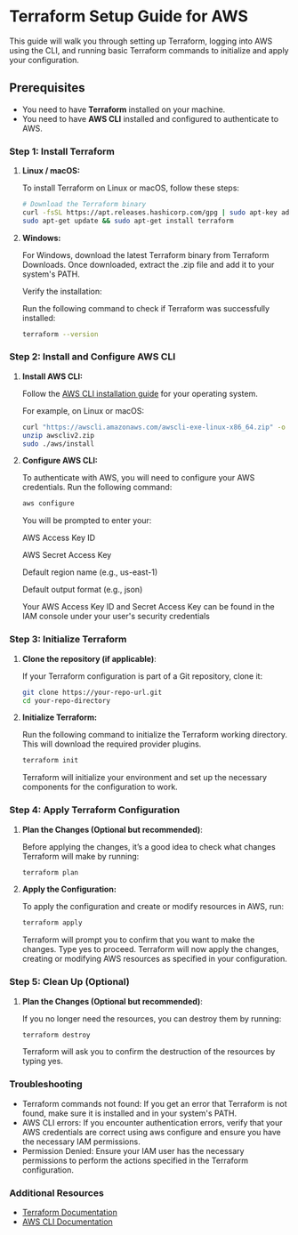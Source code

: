 # Terraform Setup Guide for AWS

This guide will walk you through setting up Terraform, logging into AWS using the CLI, and running basic Terraform commands to initialize and apply your configuration.

## Prerequisites

- You need to have **Terraform** installed on your machine.
- You need to have **AWS CLI** installed and configured to authenticate to AWS.

### Step 1: Install Terraform

1. **Linux / macOS:**

   To install Terraform on Linux or macOS, follow these steps:

   ```bash
   # Download the Terraform binary
   curl -fsSL https://apt.releases.hashicorp.com/gpg | sudo apt-key add -
   sudo apt-get update && sudo apt-get install terraform
   ```
2. **Windows:**

    For Windows, download the latest Terraform binary from Terraform Downloads. Once downloaded, extract the .zip file and add it to your system's PATH.
    
    Verify the installation:
    
    Run the following command to check if Terraform was successfully installed:
    
    ```bash
    terraform --version
    ```
### Step 2: Install and Configure AWS CLI

  1. **Install AWS CLI:**

     Follow the [AWS CLI installation guide](https://docs.aws.amazon.com/cli/latest/userguide/install-cliv2.html) for your operating system.

     For example, on Linux or macOS:

     ```bash
     curl "https://awscli.amazonaws.com/awscli-exe-linux-x86_64.zip" -o "awscliv2.zip"
     unzip awscliv2.zip
     sudo ./aws/install
     ```
  2. **Configure AWS CLI:**

     To authenticate with AWS, you will need to configure your AWS credentials. Run the following command:
     ```bash
     aws configure
     ```
     You will be prompted to enter your:
  
     AWS Access Key ID
  
     AWS Secret Access Key
  
     Default region name (e.g., us-east-1)
  
     Default output format (e.g., json)
  
     Your AWS Access Key ID and Secret Access Key can be found in the IAM console under your user's security credentials
     
### Step 3: Initialize Terraform

  1. **Clone the repository (if applicable)**:

     If your Terraform configuration is part of a Git repository, clone it:

     ```bash
     git clone https://your-repo-url.git
     cd your-repo-directory
     ```
  2. **Initialize Terraform:**

     Run the following command to initialize the Terraform working directory. This will download the required provider plugins.
     ```bash
     terraform init
     ```
     Terraform will initialize your environment and set up the necessary components for the configuration to work.
  
### Step 4: Apply Terraform Configuration

  1. **Plan the Changes (Optional but recommended)**:

     Before applying the changes, it’s a good idea to check what changes Terraform will make by running:

     ```bash
     terraform plan
     ```
  2. **Apply the Configuration:**

     To apply the configuration and create or modify resources in AWS, run:
     ```bash
     terraform apply
     ```
     Terraform will prompt you to confirm that you want to make the changes. Type yes to proceed.
     Terraform will now apply the changes, creating or modifying AWS resources as specified in your configuration.
### Step 5: Clean Up (Optional)

  1. **Plan the Changes (Optional but recommended)**:

     If you no longer need the resources, you can destroy them by running:

     ```bash
     terraform destroy
     ```
     Terraform will ask you to confirm the destruction of the resources by typing yes.
### Troubleshooting
  - Terraform commands not found: If you get an error that Terraform is not found, make sure it is installed and in your system's PATH.
  - AWS CLI errors: If you encounter authentication errors, verify that your AWS credentials are correct using aws configure and ensure you have the necessary IAM permissions.
  - Permission Denied: Ensure your IAM user has the necessary permissions to perform the actions specified in the Terraform configuration.
### Additional Resources
  - [Terraform Documentation](https://developer.hashicorp.com/terraform/docs)
  - [AWS CLI Documentation](https://docs.aws.amazon.com/cli/)
